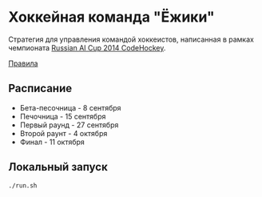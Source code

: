 # Хоккейная команда "Ёжики"

Стратегия для управления командой хоккеистов, написанная в рамках чемпионата [Russian AI Cup 2014 CodeHockey](http://russianaicup.ru/).

[Правила](http://russianaicup.ru/p/rules)

## Расписание

* Бета-песочница - 8 сентября
* Печочница - 15 сентября
* Первый раунд - 27 сентября
* Второй раунт - 4 октября
* Финал - 11 октября

## Локальный запуск

    ./run.sh

